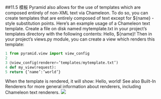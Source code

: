 ##11.5 模板
Pyramid also allows for the use of templates which are composed entirely of non-XML text via
Chameleon. To do so, you can create templates that are entirely composed of text except for ${name}
-style substitution points.
Here’s an example usage of a Chameleon text template. Create a file on disk named mytemplate.txt
in your project’s templates directory with the following contents:
Hello, ${name}!
Then in your project’s views.py module, you can create a view which renders this template:
```python
1 from pyramid.view import view_config
2
3 @view_config(renderer=’templates/mytemplate.txt’)
4 def my_view(request):
5 return {’name’:’world’}
```
When the template is rendered, it will show:
Hello, world!
See also Built-In Renderers for more general information about renderers, including Chameleon text
renderers.
![](https://developer.apple.com/library/prerelease/ios/documentation/Swift/Conceptual/Swift_Programming_Language/Art/stackPoppedOneString_2x.png)
